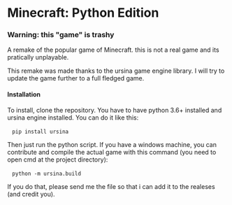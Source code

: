 # Minecraft: Python Edition

### Warning: this "game" is trashy

A remake of the popular game of Minecraft. this is not a real game and its pratically unplayable.

This remake was made thanks to the ursina game engine library.
I will try to update the game further to a full fledged game.

#### Installation

To install, clone the repository. You have to have python 3.6+ installed and ursina engine installed.
You can do it like this:

 ` ` `
pip install ursina
  ` ` `

Then just run the python script. If you have a windows machine, you can contribute and compile the actual game with this command (you need to open cmd at the project directory):

` ` `
python -m ursina.build 
` ` `

If you do that, please send me the file so that i can add it to the realeses (and credit you).
